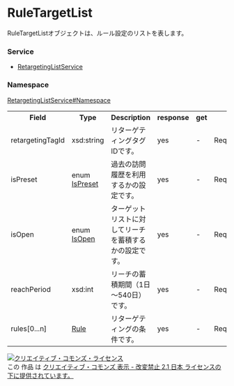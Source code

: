# RuleTargetList
RuleTargetListオブジェクトは、ルール設定のリストを表します。
### Service
+ [RetargetingListService](../../services/RetargetingListService.md)

### Namespace
[RetargetingListService#Namespace](../../services/RetargetingListService.md#namespace)

<table>
 <tr>
  <th>Field</th>
  <th>Type</th>
  <th>Description</th>
  <th>response</th>
  <th>get</th>
  <th>add</th>
  <th>set</th>
  <th>remove</th>
 </tr>
 <tr>
  <td>retargetingTagId</td>
  <td>xsd:string</td>
  <td>リターゲティングタグIDです。</td>
  <td>yes</td>
  <td>-</td>
  <td>Requirement</td>
  <td>-</td>
  <td>-</td>
 </tr>
 <tr>
  <td>isPreset</td>
  <td>enum<br><a href="./IsPreset.md">IsPreset</a></td>
  <td>過去の訪問履歴を利用するかの設定です。</td>
  <td>yes</td>
  <td>-</td>
  <td>Requirement</td>
  <td>-</td>
  <td>-</td>
 </tr>
 <tr>
  <td>isOpen</td>
  <td>enum<br><a href="./IsOpen.md">IsOpen</a></a></td>
  <td>ターゲットリストに対してリーチを蓄積するかの設定です。</td>
  <td>yes</td>
  <td>-</td>
  <td>Requirement</td>
  <td>targetListTypeがRULEの場合、Optional/Updatable、DEFAULT_LISTの場合、Ignore</td>
  <td>-</td>
 </tr>
 <tr>
  <td>reachPeriod</td>
  <td>xsd:int</td>
  <td>リーチの蓄積期間（1日～540日）です。</td>
  <td>yes</td>
  <td>-</td>
  <td>Requirement</td>
  <td>Optional<br>Updatable</td>
  <td>-</td>
 </tr>
 <tr>
  <td>rules[0...n]</td>
  <td><a href="./Rule.md">Rule</a></td>
  <td>リターゲティングの条件です。</td>
  <td>yes</td>
  <td>-</td>
  <td>Requirement</td>
  <td>Requirement<br>Updatable</td>
  <td>-</td>
 </tr>
</table>

<a rel="license" href="http://creativecommons.org/licenses/by-nd/2.1/jp/"><img alt="クリエイティブ・コモンズ・ライセンス" style="border-width:0" src="https://i.creativecommons.org/l/by-nd/2.1/jp/88x31.png" /></a><br />この 作品 は <a rel="license" href="http://creativecommons.org/licenses/by-nd/2.1/jp/">クリエイティブ・コモンズ 表示 - 改変禁止 2.1 日本 ライセンスの下に提供されています。</a>
